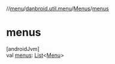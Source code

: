 //[menu](../../../index.md)/[danbroid.util.menu](../index.md)/[Menus](index.md)/[menus](menus.md)

# menus

[androidJvm]\
val [menus](menus.md): [List](https://kotlinlang.org/api/latest/jvm/stdlib/kotlin.collections/-list/index.html)&lt;[Menu](../-menu/index.md)&gt;
